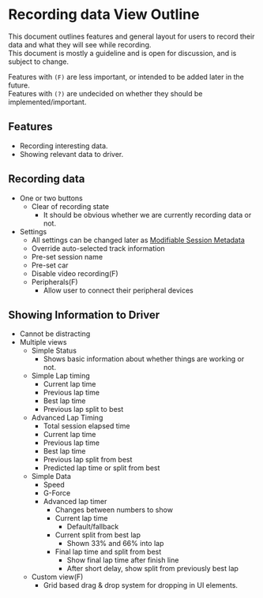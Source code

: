 # Recording data View Outline
This document outlines features and general layout for users to record their data and what they will see while recording.  
This document is mostly a guideline and is open for discussion, and is subject to change.

Features with `(F)` are less important, or intended to be added later in the future.  
Features with `(?)` are undecided on whether they should be implemented/important.

## Features
* Recording interesting data.
* Showing relevant data to driver.

## Recording data
* One or two buttons
  - Clear of recording state
    * It should be obvious whether we are currently recording data or not.
* Settings
  - All settings can be changed later as [Modifiable Session Metadata](/docs/outlines/view-recordings.md#modifiable-session-metadata)
  - Override auto-selected track information
  - Pre-set session name
  - Pre-set car
  - Disable video recording(F)
  - Peripherals(F)
    * Allow user to connect their peripheral devices

## Showing Information to Driver
* Cannot be distracting
* Multiple views
  - Simple Status
    * Shows basic information about whether things are working or not.
  - Simple Lap timing
    * Current lap time
    * Previous lap time
    * Best lap time
    * Previous lap split to best
  - Advanced Lap Timing
    * Total session elapsed time
    * Current lap time
    * Previous lap time
    * Best lap time
    * Previous lap split from best
    * Predicted lap time or split from best
  - Simple Data
    * Speed
    * G-Force
    * Advanced lap timer
      - Changes between numbers to show
      - Current lap time
        * Default/fallback
      - Current split from best lap
        * Shown 33% and 66% into lap
      - Final lap time and split from best
        * Show final lap time after finish line
        * After short delay, show split from previously best lap
  - Custom view(F)
    * Grid based drag & drop system for dropping in UI elements.
